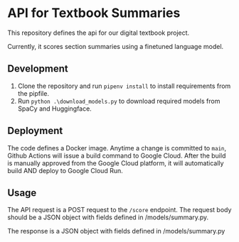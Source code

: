 # API for Textbook Summaries

This repository defines the api for our digital textbook project.

Currently, it scores section summaries using a finetuned language model.

## Development

1. Clone the repository and run `pipenv install` to install requirements from the pipfile.
2. Run `python .\download_models.py` to download required models from SpaCy and Huggingface.

## Deployment

The code defines a Docker image. Anytime a change is committed to `main`, Github Actions will issue a build command to Google Cloud. After the build is manually approved from the Google Cloud platform, it will automatically build AND deploy to Google Cloud Run.

## Usage

The API request is a POST request to the `/score` endpoint. The request body should be a JSON object with fields defined in /models/summary.py.

The response is a JSON object with fields defined in /models/summary.py
